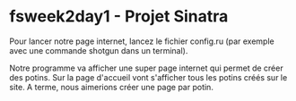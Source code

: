 # fsweek2day1 - Projet Sinatra

Pour lancer notre page internet, lancez le fichier config.ru (par exemple avec une commande shotgun dans un terminal).

Notre programme va afficher une super page internet qui permet de créer des potins. Sur la page d'accueil vont s'afficher tous les potins créés sur le site. A terme, nous aimerions créer une page par potin.